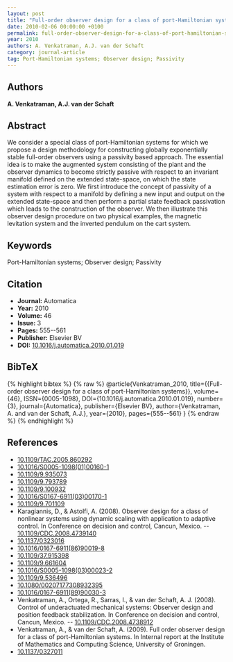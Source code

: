 ```yaml
---
layout: post
title: "Full-order observer design for a class of port-Hamiltonian systems"
date: 2010-02-06 00:00:00 +0100
permalink: full-order-observer-design-for-a-class-of-port-hamiltonian-systems
year: 2010
authors: A. Venkatraman, A.J. van der Schaft
category: journal-article
tag: Port-Hamiltonian systems; Observer design; Passivity
---
```

 
## Authors
**A. Venkatraman, A.J. van der Schaft**
 
## Abstract
We consider a special class of port-Hamiltonian systems for which we propose a design methodology for constructing globally exponentially stable full-order observers using a passivity based approach. The essential idea is to make the augmented system consisting of the plant and the observer dynamics to become strictly passive with respect to an invariant manifold defined on the extended state-space, on which the state estimation error is zero. We first introduce the concept of passivity of a system with respect to a manifold by defining a new input and output on the extended state-space and then perform a partial state feedback passivation which leads to the construction of the observer. We then illustrate this observer design procedure on two physical examples, the magnetic levitation system and the inverted pendulum on the cart system.
 
## Keywords
Port-Hamiltonian systems; Observer design; Passivity
 
## Citation
- **Journal:** Automatica
- **Year:** 2010
- **Volume:** 46
- **Issue:** 3
- **Pages:** 555--561
- **Publisher:** Elsevier BV
- **DOI:** [10.1016/j.automatica.2010.01.019](https://doi.org/10.1016/j.automatica.2010.01.019)
 
## BibTeX
{% highlight bibtex %}
{% raw %}
@article{Venkatraman_2010,
  title={{Full-order observer design for a class of port-Hamiltonian systems}},
  volume={46},
  ISSN={0005-1098},
  DOI={10.1016/j.automatica.2010.01.019},
  number={3},
  journal={Automatica},
  publisher={Elsevier BV},
  author={Venkatraman, A. and van der Schaft, A.J.},
  year={2010},
  pages={555--561}
}
{% endraw %}
{% endhighlight %}
 
## References
- [10.1109/TAC.2005.860292](https://doi.org/10.1109/TAC.2005.860292)
- [10.1016/S0005-1098(01)00160-1](https://doi.org/10.1016/S0005-1098(01)00160-1)
- [10.1109/9.935073](https://doi.org/10.1109/9.935073)
- [10.1109/9.793789](https://doi.org/10.1109/9.793789)
- [10.1109/9.100932](https://doi.org/10.1109/9.100932)
- [10.1016/S0167-6911(03)00170-1](https://doi.org/10.1016/S0167-6911(03)00170-1)
- [10.1109/9.701109](https://doi.org/10.1109/9.701109)
- Karagiannis, D., & Astolfi, A. (2008). Observer design for a class of nonlinear systems using dynamic scaling with application to adaptive control. In Conference on decision and control, Cancun, Mexico. -- [10.1109/CDC.2008.4739140](https://doi.org/10.1109/CDC.2008.4739140)
- [10.1137/0323016](https://doi.org/10.1137/0323016)
- [10.1016/0167-6911(86)90019-8](https://doi.org/10.1016/0167-6911(86)90019-8)
- [10.1109/37.915398](https://doi.org/10.1109/37.915398)
- [10.1109/9.661604](https://doi.org/10.1109/9.661604)
- [10.1016/S0005-1098(03)00023-2](https://doi.org/10.1016/S0005-1098(03)00023-2)
- [10.1109/9.536496](https://doi.org/10.1109/9.536496)
- [10.1080/00207177308932395](https://doi.org/10.1080/00207177308932395)
- [10.1016/0167-6911(89)90030-3](https://doi.org/10.1016/0167-6911(89)90030-3)
- Venkatraman, A., Ortega, R., Sarras, I., & van der Schaft, A. J. (2008). Control of underactuated mechanical systems: Observer design and position feedback stabilization. In Conference on decision and control, Cancun, Mexico. -- [10.1109/CDC.2008.4738912](https://doi.org/10.1109/CDC.2008.4738912)
- Venkatraman, A., & van der Schaft, A. (2009). Full order observer design for a class of port-Hamiltonian systems. In Internal report at the Institute of Mathematics and Computing Science, University of Groningen.
- [10.1137/0327011](https://doi.org/10.1137/0327011)

